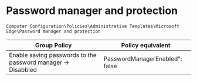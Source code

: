 # Password manager and protection

`Computer Configuration\Policies\Administrative Templates\Microsoft Edge\Password manager and protection`

| Group Policy                                                 | Policy equivalent                   |
|--------------------------------------------------------------|-------------------------------------|
| Enable saving passwords to the password manager -> Disabbled | PasswordManagerEnabled": false      |